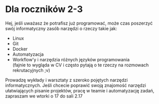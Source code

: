 # Dla roczników 2-3

Hej, jeśli uważasz że potrafisz już programować, może czas poszerzyć swój informatyczny zasób narzędzi o rzeczy takie jak:

* Linux
* Git
* Docker
* Automatyzacja
* Workflow'y i narzędzia różnych języków programowania                                    
 (fajnie to wygląda w CV i często pytają o te rzeczy na rozmowach rekrutacyjnych ;v)

Prowadzę wykłady i warsztaty z szeroko pojętych narzędzi informatycznych. Jeśli chcecie poprawić swoją znajomość narzędzi ułatwiających pisanie projektów, pracę w teamie i automatyzację zadań, zapraszam we wtorki o 17 do sali 2.17
